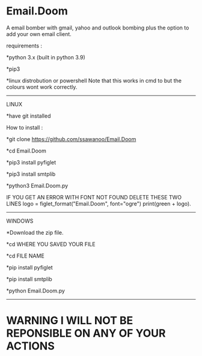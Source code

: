 # Email.Doom
A email bomber with gmail, yahoo and outlook bombing plus the option to add your own email client.

requirements :

*python 3.x (built in python 3.9)

*pip3

*linux distrobution or powershell Note that this works in cmd to but the colours wont work correctly.
______________________________________
LINUX


*have git installed

How to install :

*git clone https://github.com/ssawanoo/Email.Doom

*cd Email.Doom

*pip3 install pyfiglet

*pip3 install smtplib

*python3 Email.Doom.py

IF YOU GET AN ERROR WITH FONT NOT FOUND DELETE THESE TWO LINES 	logo = figlet_format("Email.Doom", font="ogre")
	print(green + logo).
________________________________________
WINDOWS


*Download the zip file.

*cd WHERE YOU SAVED YOUR FILE

*cd FILE NAME

*pip install pyfiglet

*pip install smtplib

*python Email.Doom.py

_______________________________________

# WARNING I WILL NOT BE REPONSIBLE ON ANY OF YOUR ACTIONS #

